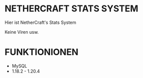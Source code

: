 # NETHERCRAFT STATS SYSTEM

Hier ist NetherCraft's Stats System

Keine Viren usw.

# FUNKTIONIONEN

- MySQL
- 1.18.2 - 1.20.4
  
